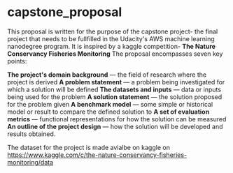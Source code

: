 # capstone_proposal

This proposal is written for the purpose of the capstone project- the final project that needs to be fullfilled in the Udacity's AWS machine learning nanodegree program. It is inspired by a kaggle competition- **The Nature Conservancy Fisheries Monitoring**
The proposal encompasses seven key points:

**The project's domain background** — the field of research where the project is derived
**A problem statement** — a problem being investigated for which a solution will be defined
**The datasets and inputs** — data or inputs being used for the problem
**A solution statement** — the solution proposed for the problem given
**A benchmark model** — some simple or historical model or result to compare the defined solution to
**A set of evaluation metrics** — functional representations for how the solution can be measured
**An outline of the project design** — how the solution will be developed and results obtained.

The dataset for the project is made avialbe on kaggle on https://www.kaggle.com/c/the-nature-conservancy-fisheries-monitoring/data
